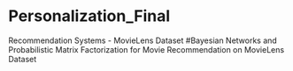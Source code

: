 # Personalization_Final
Recommendation Systems - MovieLens Dataset
#Bayesian Networks and Probabilistic Matrix Factorization for Movie Recommendation on MovieLens Dataset
